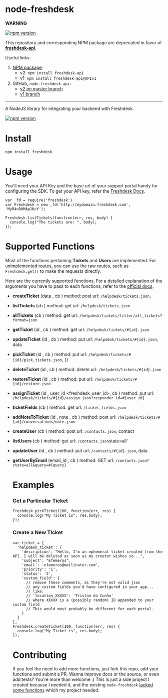 # node-freshdesk

**WARNING**

[![npm version](https://img.shields.io/badge/NPM-deprecated-red.svg)](https://github.com/maxkoryukov/node-freshdesk-api/issues/1)

This repository and corresponding NPM package are deprecated in favor of [**freshdesk-api**](https://www.npmjs.com/package/freshdesk-api).

Useful links:

1. [NPM package](https://www.npmjs.com/package/freshdesk-api):
    * v2: `npm install freshdesk-api`
    * v1: `npm install freshdesk-api@APIv1`
2. GitHub, `node-freshdesk-api`:
    * [v2 on master branch](https://github.com/arjunkomath/node-freshdesk-api)
    * [v1 branch](https://github.com/arjunkomath/node-freshdesk-api/tree/API-v1)

----

A NodeJS library for integrating your backend with Freshdesk.

[![npm version](https://badge.fury.io/js/freshdesk.svg)](https://badge.fury.io/js/freshdesk)

# Install

```
npm install freshdesk
```

# Usage

You'll need your API Key and the base url of your support portal handy for configuring the SDK. To get your API key, refer the [Freshdesk Docs](http://freshdesk.com/api#authentication).

```
var _fd = require('freshdesk')
var Freshdesk = new _fd('http://mydomain.freshdesk.com', 'MyR4nD0MAp1KeY');

Freshdesk.listTickets(function(err, res, body) {
  console.log("The tickets are: ", body);
});
```

# Supported Functions

Most of the functions pertaining **Tickets** and **Users** are implemented. For unimplemented routes, you can use the raw routes, such as `Freshdesk.get()` to make the requests directly.

Here are the currently supported functions. For a detailed explanation of the arguments you have to pass to each functions, refer to the [official docs](http://freshdesk.com/api).

* **createTicket** (data <object>, cb <function>)
  method: post
  url: `/helpdesk/tickets.json`,

* **listTickets** (cb <function>)
  method: get
  url: `/helpdesk/tickets.json`

* **allTickets** (cb <function>)
  method: get
  url: `/helpdesk/tickets/filter/all_tickets?format=json`

* **getTicket** (id <number>, cb <function>)
  method: get
  url: `/helpdesk/tickets/#{id}.json`

* **updateTicket** (id <number>, cb <function>)
  method: put
  url: `/helpdesk/tickets/#{id}.json`, data

* **pickTicket** (id <number>, cb <function>)
  method: put
  url: `/helpdesk/tickets/#{id}/pick_tickets.json`, {}

* **deleteTicket** (id <number>, cb <function>)
  method: delete
  url: `/helpdesk/tickets/#{id}.json`

* **restoreTicket** (id <number>, cb <function>)
  method: put
  url: `/helpdesk/tickets/#{id}/restore.json`

* **assignTicket** (id <number>, user_id <freshdesk_user_id>, cb <function>)
  method: put
  url: `/helpdesk/tickets/#{id}/assign.json?responder_id=#{user_id}`

* **ticketFields** (cb <function>)
  method: get
  url: `/ticket_fields.json`

* **addNoteToTicket** (id <number>, note <object>, cb <function>)
  method: post
  url: `/helpdesk/tickets/#{id}/conversations/note.json`

* **createUser** (cb <function>)
  method: post
  url: `/contacts.json`, contact

* **listUsers** (cb <function>)
  method: get
  url: `/contacts.json`state=all'

* **updateUser** (id <number>, cb <function>)
  method: put
  url: `/contacts/#{id}.json`, data

* **getUserByEmail** (email_id <string>, cb <function>)
  method: GET
  url: `/contacts.json?state=all&query=#{query}`

# Examples

### Get a Particular Ticket
```
Freshdesk.pickTicket(100, function(err, res) {
  console.log("My Ticket is", res.body);
});
```

### Create a New TIcket
```
var ticket = {
  'helpdesk_ticket': {
    'description': "Hello, I'm an ephemeral ticket created from the API. I will be deleted as soon as my creator wishes so...",
    'subject': "Efemeros",
    'email': 'efemeros@mailinator.com',
    'priority': '1',
    'status': '2',
    'custom_field': {
      // remove these comments, as they're not valid json
      // any custom fields you'd have configured in your app...
      // like:
      // 'location_XXXXX': 'Tristan da Cunha'
      // where XXXXX is a (possibly random) ID appended to your custom field
      // This would most probably be different for each portal.
    }
  }
};
Freshdesk.createTicket(100, function(err, res) {
  console.log("My Ticket is", res.body);
});
```

# Contributing

If you feel the need to add more functions, just fork this repo, add your functions and submit a PR. Wanna improve docs or the source, or even add tests? You're more than welcome :)
This is just a side project I created because I needed it, and the existing `node-freshdesk` [lacked some functions](https://github.com/capraconsulting/node-freshdesk/issues/2) which my project needed.

